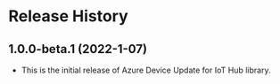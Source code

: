 # Release History

## 1.0.0-beta.1 (2022-1-07)
* This is the initial release of Azure Device Update for IoT Hub library. 
